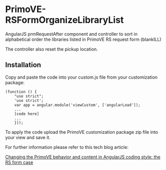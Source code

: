 # PrimoVE-RSFormOrganizeLibraryList
AngularJS prmRequestAfter component and controller to sort in alphabetical order the libraries listed in PrimoVE RS request form (blankILL)

The controller also reset the pickup location.

## Installation
Copy and paste the code into your custom.js file from your customization package:

```
(function () {
    "use strict";
    'use strict';
    var app = angular.module('viewCustom', ['angularLoad']);
    ...
    [code here]
    ...
    }]);
```
To apply the code upload the PrimoVE customization package zip file into your view and save it.

For further information please refer to this tech blog article:

[Changing the PrimoVE behavior and content in AngularJS coding style: the RS form case]([https://pages.github.com/](https://developers.exlibrisgroup.com/blog/changing-the-primove-behavior-and-content-in-angularjs-coding-style-the-rs-form-case/)https://developers.exlibrisgroup.com/blog/changing-the-primove-behavior-and-content-in-angularjs-coding-style-the-rs-form-case/)
